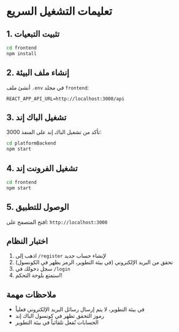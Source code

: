 # تعليمات التشغيل السريع

## 1. تثبيت التبعيات

```bash
cd frontend
npm install
```

## 2. إنشاء ملف البيئة

أنشئ ملف `.env` في مجلد `frontend`:

```env
REACT_APP_API_URL=http://localhost:3000/api
```

## 3. تشغيل الباك إند

تأكد من تشغيل الباك إند على المنفذ 3000:

```bash
cd platformBackend
npm start
```

## 4. تشغيل الفرونت إند

```bash
cd frontend
npm start
```

## 5. الوصول للتطبيق

افتح المتصفح على: `http://localhost:3000`

## اختبار النظام

1. اذهب إلى `/register` لإنشاء حساب جديد
2. تحقق من البريد الإلكتروني (في بيئة التطوير، الرمز يظهر في الكونسول)
3. سجل دخولك في `/login`
4. استمتع بلوحة التحكم!

## ملاحظات مهمة

- في بيئة التطوير، لا يتم إرسال رسائل البريد الإلكتروني فعلياً
- رموز التحقق تظهر في كونسول الباك إند
- الحسابات تُفعل تلقائياً في بيئة التطوير
